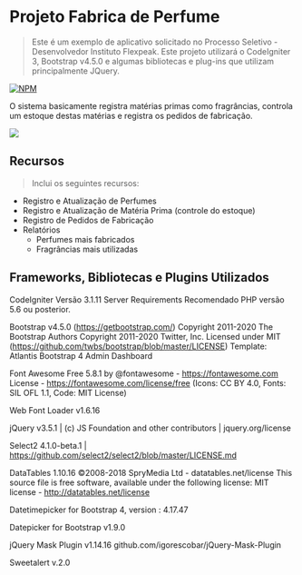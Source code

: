 # Projeto Fabrica de Perfume
> Este é um exemplo de aplicativo solicitado no Processo Seletivo - Desenvolvedor Instituto Flexpeak. Este projeto utilizará o CodeIgniter 3, Bootstrap v4.5.0 e algumas bibliotecas e plug-ins que utilizam principalmente JQuery.

[![NPM](https://img.shields.io/npm/l/react)](https://github.com/andreney/sifap/blob/main/LICENSE)

O sistema basicamente registra matérias primas como fragrâncias, controla um estoque destas matérias e registra os pedidos de fabricação.

![](../header.png)

## Recursos
> Inclui os seguintes recursos:
* Registro e Atualização de Perfumes
* Registro e Atualização de Matéria Prima (controle do estoque)
* Registro de Pedidos de Fabricação
* Relatórios
    * Perfumes mais fabricados
	* Fragrâncias mais utilizadas

## Frameworks, Bibliotecas e Plugins Utilizados
CodeIgniter Versão 3.1.11
Server Requirements
Recomendado PHP versão 5.6 ou posterior.

Bootstrap v4.5.0 (https://getbootstrap.com/)
Copyright 2011-2020 The Bootstrap Authors
Copyright 2011-2020 Twitter, Inc.
Licensed under MIT (https://github.com/twbs/bootstrap/blob/master/LICENSE)
Template: Atlantis Bootstrap 4 Admin Dashboard

Font Awesome Free 5.8.1 by @fontawesome - https://fontawesome.com
License - https://fontawesome.com/license/free (Icons: CC BY 4.0, Fonts: SIL OFL 1.1, Code: MIT License)

Web Font Loader v1.6.16

jQuery v3.5.1 | (c) JS Foundation and other contributors | jquery.org/license

Select2 4.1.0-beta.1 | https://github.com/select2/select2/blob/master/LICENSE.md

DataTables 1.10.16
©2008-2018 SpryMedia Ltd - datatables.net/license
This source file is free software, available under the following license:
MIT license - http://datatables.net/license

Datetimepicker for Bootstrap 4, version : 4.17.47

Datepicker for Bootstrap v1.9.0

jQuery Mask Plugin v1.14.16
github.com/igorescobar/jQuery-Mask-Plugin

Sweetalert v.2.0

